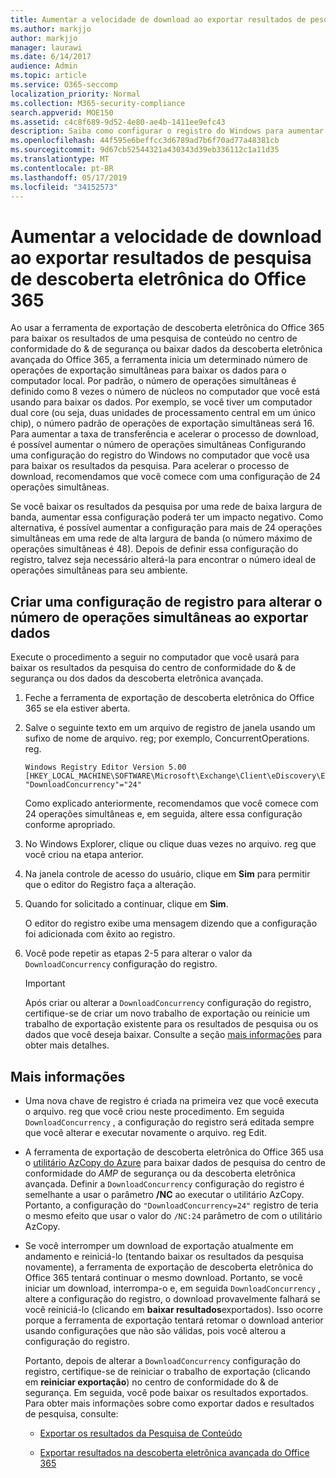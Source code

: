 ```yaml
---
title: Aumentar a velocidade de download ao exportar resultados de pesquisa de descoberta eletrônica do Office 365
ms.author: markjjo
author: markjjo
manager: laurawi
ms.date: 6/14/2017
audience: Admin
ms.topic: article
ms.service: O365-seccomp
localization_priority: Normal
ms.collection: M365-security-compliance
search.appverid: MOE150
ms.assetid: c4c8f689-9d52-4e80-ae4b-1411ee9efc43
description: Saiba como configurar o registro do Windows para aumentar a taxa de transferência de dados ao baixar os resultados da pesquisa e pesquisar dados do centro de conformidade e descoberta eletrônica avançada do & de segurança no Office 365.
ms.openlocfilehash: 44f595e6beffcc3d6789ad7b6f70ad77a48381cb
ms.sourcegitcommit: 9d67cb52544321a430343d39eb336112c1a11d35
ms.translationtype: MT
ms.contentlocale: pt-BR
ms.lasthandoff: 05/17/2019
ms.locfileid: "34152573"
---
```

# <a name="increase-the-download-speed-when-exporting-ediscovery-search-results-from-office-365"></a>Aumentar a velocidade de download ao exportar resultados de pesquisa de descoberta eletrônica do Office 365

Ao usar a ferramenta de exportação de descoberta eletrônica do Office 365 para baixar os resultados de uma pesquisa de conteúdo no centro de conformidade do & de segurança ou baixar dados da descoberta eletrônica avançada do Office 365, a ferramenta inicia um determinado número de operações de exportação simultâneas para baixar os dados para o computador local. Por padrão, o número de operações simultâneas é definido como 8 vezes o número de núcleos no computador que você está usando para baixar os dados. Por exemplo, se você tiver um computador dual core (ou seja, duas unidades de processamento central em um único chip), o número padrão de operações de exportação simultâneas será 16. Para aumentar a taxa de transferência e acelerar o processo de download, é possível aumentar o número de operações simultâneas Configurando uma configuração do registro do Windows no computador que você usa para baixar os resultados da pesquisa. Para acelerar o processo de download, recomendamos que você comece com uma configuração de 24 operações simultâneas.
  
Se você baixar os resultados da pesquisa por uma rede de baixa largura de banda, aumentar essa configuração poderá ter um impacto negativo. Como alternativa, é possível aumentar a configuração para mais de 24 operações simultâneas em uma rede de alta largura de banda (o número máximo de operações simultâneas é 48). Depois de definir essa configuração do registro, talvez seja necessário alterá-la para encontrar o número ideal de operações simultâneas para seu ambiente.
  
## <a name="create-a-registry-setting-to-change-the-number-of-concurrent-operations-when-exporting-data"></a>Criar uma configuração de registro para alterar o número de operações simultâneas ao exportar dados

Execute o procedimento a seguir no computador que você usará para baixar os resultados da pesquisa do centro de conformidade do & de segurança ou dos dados da descoberta eletrônica avançada.
  
1. Feche a ferramenta de exportação de descoberta eletrônica do Office 365 se ela estiver aberta. 
    
2. Salve o seguinte texto em um arquivo de registro de janela usando um sufixo de nome de arquivo. reg; por exemplo, ConcurrentOperations. reg. 
    
    ```
    Windows Registry Editor Version 5.00
    [HKEY_LOCAL_MACHINE\SOFTWARE\Microsoft\Exchange\Client\eDiscovery\ExportTool]
    "DownloadConcurrency"="24"
    ```

    Como explicado anteriormente, recomendamos que você comece com 24 operações simultâneas e, em seguida, altere essa configuração conforme apropriado.
    
3. No Windows Explorer, clique ou clique duas vezes no arquivo. reg que você criou na etapa anterior.
    
4. Na janela controle de acesso do usuário, clique em **Sim** para permitir que o editor do Registro faça a alteração. 
    
5. Quando for solicitado a continuar, clique em **Sim**.
    
    O editor do registro exibe uma mensagem dizendo que a configuração foi adicionada com êxito ao registro.
    
6. Você pode repetir as etapas 2-5 para alterar o valor da `DownloadConcurrency` configuração do registro. 
    
    > [!IMPORTANT]
    > Após criar ou alterar a `DownloadConcurrency` configuração do registro, certifique-se de criar um novo trabalho de exportação ou reinicie um trabalho de exportação existente para os resultados de pesquisa ou os dados que você deseja baixar. Consulte a seção [mais informações](#more-information) para obter mais detalhes. 
  
## <a name="more-information"></a>Mais informações

- Uma nova chave de registro é criada na primeira vez que você executa o arquivo. reg que você criou neste procedimento. Em seguida `DownloadConcurrency` , a configuração do registro será editada sempre que você alterar e executar novamente o arquivo. reg Edit. 
    
- A ferramenta de exportação de descoberta eletrônica do Office 365 usa o [utilitário AzCopy do Azure](https://go.microsoft.com/fwlink/?linkid=849949) para baixar dados de pesquisa do centro de conformidade do _AMP_ de segurança ou da descoberta eletrônica avançada. Definir a `DownloadConcurrency` configuração do registro é semelhante a usar o parâmetro **/NC** ao executar o utilitário AzCopy. Portanto, a configuração do `"DownloadConcurrency=24"` registro de teria o mesmo efeito que usar o valor do `/NC:24` parâmetro de com o utilitário AzCopy. 
    
- Se você interromper um download de exportação atualmente em andamento e reiniciá-lo (tentando baixar os resultados da pesquisa novamente), a ferramenta de exportação de descoberta eletrônica do Office 365 tentará continuar o mesmo download. Portanto, se você iniciar um download, interrompa-o e, em seguida `DownloadConcurrency` , altere a configuração do registro, o download provavelmente falhará se você reiniciá-lo (clicando em **baixar resultados**exportados). Isso ocorre porque a ferramenta de exportação tentará retomar o download anterior usando configurações que não são válidas, pois você alterou a configuração do registro.
    
    Portanto, depois de alterar a `DownloadConcurrency` configuração do registro, certifique-se de reiniciar o trabalho de exportação (clicando em **reiniciar exportação**) no centro de conformidade do & de segurança. Em seguida, você pode baixar os resultados exportados. Para obter mais informações sobre como exportar dados e resultados de pesquisa, consulte:
    
  - [Exportar os resultados da Pesquisa de Conteúdo](export-search-results.md)
    
  - [Exportar resultados na descoberta eletrônica avançada do Office 365](export-results-in-advanced-ediscovery.md)
    
